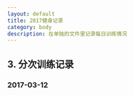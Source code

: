 ```yaml
---
layout: default
title: 2017健身记录
category: body
description: 在单独的文件里记录每日训练情况
---
```



## 3. 分次训练记录

### 2017-03-12

